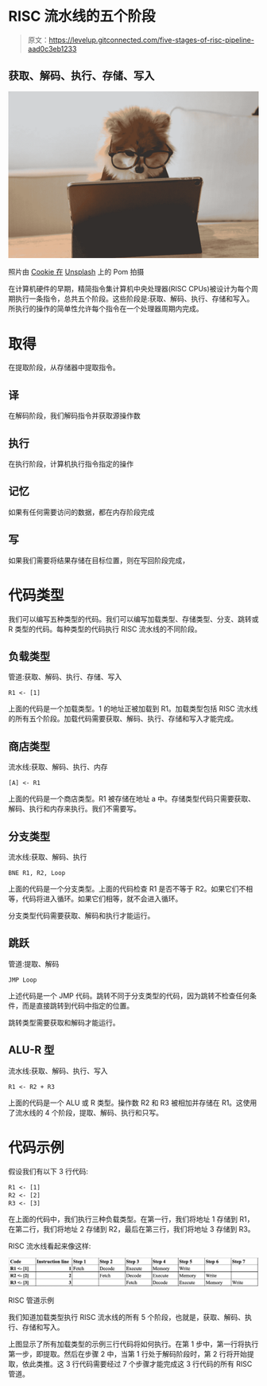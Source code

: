 # RISC 流水线的五个阶段

> 原文：<https://levelup.gitconnected.com/five-stages-of-risc-pipeline-aad0c3eb1233>

## 获取、解码、执行、存储、写入

![](img/c2c6857208a715dd00c5ba6d2fdb5026.png)

照片由 [Cookie 在](https://unsplash.com/@cookiethepom?utm_source=unsplash&utm_medium=referral&utm_content=creditCopyText) [Unsplash](https://unsplash.com/s/photos/computer?utm_source=unsplash&utm_medium=referral&utm_content=creditCopyText) 上的 Pom 拍摄

在计算机硬件的早期，精简指令集计算机中央处理器(RISC CPUs)被设计为每个周期执行一条指令，总共五个阶段。这些阶段是:获取、解码、执行、存储和写入。所执行的操作的简单性允许每个指令在一个处理器周期内完成。

# 取得

在提取阶段，从存储器中提取指令。

## 译

在解码阶段，我们解码指令并获取源操作数

## 执行

在执行阶段，计算机执行指令指定的操作

## 记忆

如果有任何需要访问的数据，都在内存阶段完成

## 写

如果我们需要将结果存储在目标位置，则在写回阶段完成，

# 代码类型

我们可以编写五种类型的代码。我们可以编写加载类型、存储类型、分支、跳转或 R 类型的代码。每种类型的代码执行 RISC 流水线的不同阶段。

## 负载类型

管道:获取、解码、执行、存储、写入

```
R1 <- [1]
```

上面的代码是一个加载类型。1 的地址正被加载到 R1。加载类型包括 RISC 流水线的所有五个阶段。加载代码需要获取、解码、执行、存储和写入才能完成。

## 商店类型

流水线:获取、解码、执行、内存

```
[A] <- R1
```

上面的代码是一个商店类型。R1 被存储在地址 a 中。存储类型代码只需要获取、解码、执行和内存来执行。我们不需要写。

## 分支类型

流水线:获取、解码、执行

```
BNE R1, R2, Loop
```

上面的代码是一个分支类型。上面的代码检查 R1 是否不等于 R2。如果它们不相等，代码将进入循环。如果它们相等，就不会进入循环。

分支类型代码需要获取、解码和执行才能运行。

## 跳跃

管道:提取、解码

```
JMP Loop
```

上述代码是一个 JMP 代码。跳转不同于分支类型的代码，因为跳转不检查任何条件，而是直接跳转到代码中指定的位置。

跳转类型需要获取和解码才能运行。

## ALU-R 型

流水线:获取、解码、执行、写入

```
R1 <- R2 + R3
```

上面的代码是一个 ALU 或 R 类型。操作数 R2 和 R3 被相加并存储在 R1。这使用了流水线的 4 个阶段，提取、解码、执行和只写。

# 代码示例

假设我们有以下 3 行代码:

```
R1 <- [1]
R2 <- [2]
R3 <- [3]
```

在上面的代码中，我们执行三种负载类型。在第一行，我们将地址 1 存储到 R1，在第二行，我们将地址 2 存储到 R2，最后在第三行，我们将地址 3 存储到 R3。

RISC 流水线看起来像这样:

![](img/cf5688dde05c61a8b3c655059e0ea02a.png)

RISC 管道示例

我们知道加载类型执行 RISC 流水线的所有 5 个阶段，也就是，获取、解码、执行、存储和写入。

上图显示了所有加载类型的示例三行代码将如何执行。在第 1 步中，第一行将执行第一步，即提取。然后在步骤 2 中，当第 1 行处于解码阶段时，第 2 行将开始提取，依此类推。这 3 行代码需要经过 7 个步骤才能完成这 3 行代码的所有 RISC 管道。